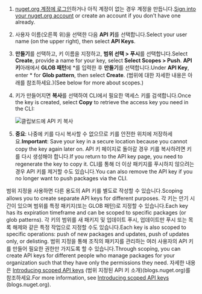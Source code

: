 1. <span data-ttu-id="bc97b-101">[nuget.org 계정에 로그인](https://www.nuget.org/users/account/LogOn?returnUrl=%2F)하거나 아직 계정이 없는 경우 계정을 만듭니다.</span><span class="sxs-lookup"><span data-stu-id="bc97b-101">[Sign into your nuget.org account](https://www.nuget.org/users/account/LogOn?returnUrl=%2F) or create an account if you don't have one already.</span></span>

1. <span data-ttu-id="bc97b-102">사용자 이름(오른쪽 위)을 선택한 다음 **API 키**를 선택합니다.</span><span class="sxs-lookup"><span data-stu-id="bc97b-102">Select your user name (on the upper right), then select **API Keys**.</span></span>

1. <span data-ttu-id="bc97b-103">**만들기**를 선택하고, 키 이름을 지정하고, **범위 선택 > 푸시**를 선택합니다.</span><span class="sxs-lookup"><span data-stu-id="bc97b-103">Select **Create**, provide a name for your key, select **Select Scopes > Push**.</span></span> <span data-ttu-id="bc97b-104">**API 키**아래에서 **GLOB 패턴**에 \*를 입력한 후 **만들기**를 선택합니다.</span><span class="sxs-lookup"><span data-stu-id="bc97b-104">Under **API Key**, enter \* for **Glob pattern**, then select **Create**.</span></span> <span data-ttu-id="bc97b-105">(범위에 대한 자세한 내용은 아래를 참조하세요.)</span><span class="sxs-lookup"><span data-stu-id="bc97b-105">(See below for more about scopes.)</span></span>

1. <span data-ttu-id="bc97b-106">키가 만들어지면 **복사**를 선택하여 CLI에서 필요한 액세스 키를 검색합니다.</span><span class="sxs-lookup"><span data-stu-id="bc97b-106">Once the key is created, select **Copy** to retrieve the access key you need in the CLI:</span></span>

    ![클립보드에 API 키 복사](../media/QS_Create-02-APIKey.png)

1. <span data-ttu-id="bc97b-108">**중요**: 나중에 키를 다시 복사할 수 없으므로 키를 안전한 위치에 저장하세요.</span><span class="sxs-lookup"><span data-stu-id="bc97b-108">**Important**: Save your key in a secure location because you cannot copy the key again later on.</span></span> <span data-ttu-id="bc97b-109">API 키 페이지로 돌아갈 경우 키를 복사하려면 키를 다시 생성해야 합니다.</span><span class="sxs-lookup"><span data-stu-id="bc97b-109">If you return to the API key page, you need to regenerate the key to copy it.</span></span> <span data-ttu-id="bc97b-110">CLI를 통해 더 이상 패키지를 푸시하지 않으려는 경우 API 키를 제거할 수도 있습니다.</span><span class="sxs-lookup"><span data-stu-id="bc97b-110">You can also remove the API key if you no longer want to push packages via the CLI.</span></span>

<span data-ttu-id="bc97b-111">범위 지정을 사용하면 다른 용도의 API 키를 별도로 작성할 수 있습니다.</span><span class="sxs-lookup"><span data-stu-id="bc97b-111">Scoping allows you to create separate API keys for different purposes.</span></span> <span data-ttu-id="bc97b-112">각 키는 만기 시간이 있으며 범위를 특정 패키지(또는 GLOB 패턴)로 지정할 수 있습니다.</span><span class="sxs-lookup"><span data-stu-id="bc97b-112">Each key has its expiration timeframe and can be scoped to specific packages (or glob patterns).</span></span> <span data-ttu-id="bc97b-113">각 키의 범위를 새 패키지 및 업데이트 푸시, 업데이트만 푸시 또는 목록 해제와 같은 특정 작업으로 지정할 수도 있습니다.</span><span class="sxs-lookup"><span data-stu-id="bc97b-113">Each key is also scoped to specific operations: push of new packages and updates, push of updates only, or delisting.</span></span> <span data-ttu-id="bc97b-114">범위 지정을 통해 조직의 패키지를 관리하는 여러 사용자의 API 키를 만들어 필요한 권한만 가지도록 할 수 있습니다.</span><span class="sxs-lookup"><span data-stu-id="bc97b-114">Through scoping, you can create API keys for different people who manage packages for your organization such that they have only the permissions they need.</span></span> <span data-ttu-id="bc97b-115">자세한 내용은 [Introducing scoped API keys](https://blog.nuget.org/20170202/introducing-scoped-api-keys.html) (범위 지정된 API 키 소개)(blogs.nuget.org)를 참조하세요.</span><span class="sxs-lookup"><span data-stu-id="bc97b-115">For more information, see [Introducing scoped API keys](https://blog.nuget.org/20170202/introducing-scoped-api-keys.html) (blogs.nuget.org).</span></span>